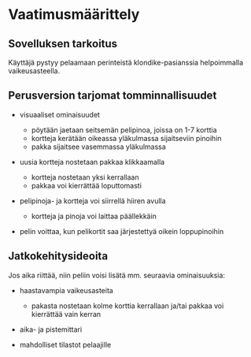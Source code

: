 # **Vaatimusmäärittely**

## **Sovelluksen tarkoitus**

Käyttäjä pystyy pelaamaan perinteistä klondike-pasianssia helpoimmalla vaikeusasteella.

## **Perusversion tarjomat tomminnallisuudet**

- visuaaliset ominaisuudet
  - pöytään jaetaan seitsemän pelipinoa, joissa on 1-7 korttia
  - kortteja kerätään oikeassa yläkulmassa sijaitseviin pinoihin 
  - pakka sijaitsee vasemmassa yläkulmassa
  
- uusia kortteja nostetaan pakkaa klikkaamalla
  - kortteja nostetaan yksi kerrallaan
  - pakkaa voi kierrättää loputtomasti

- pelipinoja- ja kortteja voi siirrellä hiiren avulla
  - kortteja ja pinoja voi laittaa päällekkäin

- pelin voittaa, kun pelikortit saa järjestettyä oikein loppupinoihin

## **Jatkokehitysideoita**

Jos aika riittää, niin peliin voisi lisätä mm. seuraavia ominaisuuksia:

- haastavampia vaikeusasteita
  - pakasta nostetaan kolme korttia kerrallaan ja/tai pakkaa voi kierrättää vain kerran
  
- aika- ja pistemittari

- mahdolliset tilastot pelaajille
